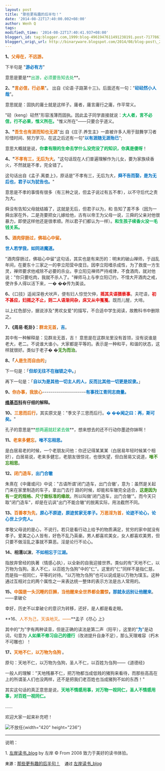 ```yaml
--- 
layout: post 
title: "那些更有趣的后半句！" 
date: '2014-08-22T17:40:00.002+08:00' 
author: Wenh Q
tags:
modified\_time: '2014-08-22T17:40:41.937+08:00' 
blogger\_id: tag:blogger.com,1999:blog-4961947611491238191.post-7177861572608084170
blogger\_orig\_url: http://binaryware.blogspot.com/2014/08/blog-post\_25.html
--- 
```

**1、<span
style="color: #e36c09;">父母在，不远游。</span>**

<div dir="ltr"
style="color: #303030; font-size: 14px; line-height: 20px; margin-top: 15px;">

下半句是 "**<span style="color: #0070c0;">游必有方</span>**"

意思是要是**<span
style="color: #00b050;">出游，必须要告知去处</span>**。

**2、"<span style="color: #e36c09;">言必信，行必果</span>**"。
出自《论语·子路第十三》。后面还有一句："**<span
style="color: #0070c0;">硁硁然小人哉</span>**"。

意思就是：固执的庸士就是这样子。庸者，庸言庸行之庸，作平常义。

"硁（keng）硁然"形容浅薄而固执。因此孟子同学直接就说：**<span
style="color: #00b050;">大人者，言不必信，行不必果，惟义所在。</span>**"惟义所在"——只要合乎道义。

**3、"<span style="color: #e36c09;">吾生也有涯而知也无涯</span>**"出
自《庄子.养生主》一直被许多人用于鼓舞学习者珍惜时间、努力学习，在这之后还有一句"**<span
style="color: #0070c0;">以有涯随无涯殆已</span>**";

意思大概就是说，**<span
style="color: #00b050;">你拿有限的生命去学什么没完没了的知识，你真是傻呀</span>**！

**4、"<span
style="color: #e36c09;">不孝有三，无后为大</span>**。"这句话现在人们普遍理解作为儿女，要为家族续香火，不然就是不孝，完全错了。

这句话出自《孟子.离娄上》，原话是"不孝有三，无后为大，**<span
style="color: #0070c0;">舜不告而娶，是为无后也，君子以为犹告也。</span>**"

意思是不孝的事情有很多（有三种之说，但孟子说过有五不孝），以不守后代之责为大。

舜没有告知父母就结婚了，这就是无后，但君子以为，和
告知了差不多（因为一舜出家在外，二是尧要把女儿嫁给他，古有以帝王为父母一说，三舜的父亲对他很暴力，即使这样他还是很孝顺。所以君子们都认为一样）。**<span
style="color: #00b050;">和生孩子续香火没一毛钱关系。</span>**

**5、<span style="color: #e36c09;">酒肉穿肠过，佛祖心中留。</span>**

<span style="color: #0070c0;">**世人若学我，如同进魔道。**</span>

"酒肉穿肠过，佛祖心中留"这句话，其实也是有来历的：明末的破山禅师，于战乱年间，在夔东十三家之一的李立阳营中度日。因李立阳嗜杀成性，为了救度一方生灵，禅师要求他戒除不必要的杀业。李立阳见禅师严持戒律，不食酒肉，就对他说："你只要吃肉，我就不杀人了。"禅师马上与李立阳订约，不惜大开酒肉之戒，使许多人得以活下来，一�
��传为美谈。

<span
style="color: #3e3e3e;">**6、**《口技》遥闻深巷犬吠声，便有妇人惊觉欠伸，</span>**<span
style="color: #e30000;">摇其夫语猥亵事</span>**<span
style="color: #3e3e3e;">。夫呓语，</span>**<span
style="color: #e30000;">初不甚应，妇摇之不止，则二人语渐间杂，床又从中戛戛</span>**<span
style="color: #3e3e3e;">。既而儿醒，大啼。</span>

以上红色部分，据说涉及"男欢女爱"的描写，不合适中学生阅读，故教科书中删除之。

**7、《周易·乾卦》：<span
style="color: #e36c09;">群龙无首</span>**，**<span
style="color: #0070c0;">吉</span>**。

其中有一种解释是：见群龙无首，吉！
意思是在这群龙里没有首领，没有说谁是老大，老二。不说谁大谁小。大家都是平等的。表示是一种和平，和谐的状态，这样就很好。类似于老子�
�**<span style="color: #328712;">无为而治</span>**。

**8、「<span style="color: #e36c09;">人是生而自由的</span>**」

下一句是：「**<span
style="color: #0070c0;">但却无往不在枷锁之中。</span>**」

再下一句是：「<span
style="color: #0070c0;">**自以为是其他一切主人的人，反而比其他一切更是奴隶。**</span>」

**9、<span
style="color: #e36c09;">你办事，我放心</span>**----------------------<span
style="color: #0070c0;">**有事找江青同志商量。**</span>

**[维基百科](http://zh.wikipedia.org/wiki/%E4%BD%A0%E8%BE%A6%E4%BA%8B%EF%BC%8C%E6%88%91%E6%94%BE%E5%BF%83)有仔细的解释。**

**10、**<span
style="color: #e36c09;">**三思而后行**</span>，其实原文是："季文子三思而后行。<span
style="color: #0070c0;">**� ��闻之曰：再，斯可矣。**</span>"

孔子的意思是**<span
style="color: #00b050;">想两遍就赶紧去做</span>**，想来想去的还不行动你墨迹你妹啊！

**11、**<span style="color: #e36c09;">**老来多健忘**</span>，<span
style="color: #0070c0;">**唯不忘相思。**</span>

是白居易老的时候，一个老朋友问他：你还记得某某某（白居易年轻时候某个相好），白居易说，老来多健忘，老朋友很惊诧，也很失望，但白居易又说道，<span
style="color: #328712;">**唯不忘相思**</span>。

**12、**<span style="color: #e36c09;">**闭门造车**</span>，**<span
style="color: #0070c0;">出门合辙</span>**

朱熹在《中庸或问》中说："古语所谓'闭门造车，出门合辙'，意为：虽然是关起门来在家里制造的车子，拿出门去行
路的时候，却能和车辙完全适合，<span
style="color: #328712;">**这是因为有一定的规格、尺寸做标准的缘故**</span>。所以叫做'闭门造车，出门合辙'"。而今天只取"闭门造车"，却是在讥讽"出门不能合辙"的脱离实际，用法截然不同。

**13、**<span style="color: #e36c09;">**百善孝为先**</span>，**<span
style="color: #0070c0;">原心不原迹，原迹贫家无孝子。<span
style="color: #e36c09;">万恶淫为首，</span></span><span
style="color: #0070c0;">论迹不论心，论心世上少完人。</span>**

孝敬父母说的是心，不说行。若只是看行动上给予的物质满足，贫穷的家中就没有孝子。爱美之心人皆有，好色不乱乃英豪。男人都喜欢美女，女人都喜欢美男，但只要不做淫乱之事就不算恶。淫是论行不论心。

**14、**<span style="color: #e36c0 9;">**相濡以沫**</span>，**<span
style="color: #0070c0;">不如相忘于江湖。</span>**

指放弃曾经的执著（情感心执），以全新的自我迎接世界。类似的有"天地不仁，以万物为刍狗。圣人不仁，以百姓为刍狗"中的"仁"。这里的"仁"同样不是指仁慈，而是指一视同仁，平等的对待。"以万物为刍狗"也可以说成是以万物为璞玉。这种通过互相对立的两个属性之一来表达统一整体的表示方法是古人常用的。

**15、<span
style="color: #e36c09;">中国是一头沉睡的巨狮，当他醒来全世界都会震惊</span>，<span
style="color: #0070c0;">那就永远别让他醒来</span>**。——拿破仑

幸好，历史不以拿破仑的意识为转移，还好，是人都是看走眼。

**16、<span
style="color: #e36c09;">人不为己，天诛地灭。——</span>**孟子《尽心 上》

其中的"为"字有两种读音，但是正确的读法是第二声（阳平），这里的"<span
style="color: #0070c0;">**为**</span>"是动词，句意为 **<span
style="color: #00b050;">人如果不修习自己的德行</span>**（改进提升自身不足），那么天理难容（朽木不可雕也）！

**17、<span style="color: #e36c09;">天地不仁，以万物为刍狗 </span>**。

原句：天地不仁，以万物为刍狗，圣人不仁，以百姓为刍狗——《道德经》

一般人的理解："天地残暴不仁，把万物都当成低贱的猪狗来看待，而那些高高在上的所谓圣人们也没两样，还不是把我们老百姓也当成猪狗不如的东西！"

其实这句话的真正意思是说，**<span
style="color: #00b050;">天地不情感用事，对万物一视同仁，圣人不情感用事，对百姓一视同仁。</span>**

……

欢迎大家一起来补充吧！

![不放任](http://zreading-img.qiniudn.com/p14034478.jpg){width="420"
height="236"}


------------------------------------------------------------------------

说明：

1. [左岸读书\_blog](http://zreading.cn/) by 左岸 © From 2008
致力于美好的读书体验。



<span
style="color: black; font-size: small; line-height: normal;">来源：</span>[那些更有趣的后半句！](http://zreading.cn.feedsportal.com/c/35042/f/647833/s/3d51fa7d/sc/38/l/0L0Szreading0Bcn0Carchives0C45110Bhtml/story01.htm)<span
style="color: black; font-size: small; line-height: normal;"> 
  </span><span
style="color: black; font-size: small; line-height: normal;">通过 </span>[左岸读书\_blog](http://www.zreading.cn/)

</div>
